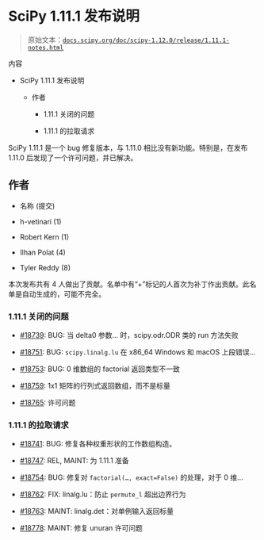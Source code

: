 # SciPy 1.11.1 发布说明

> 原始文本：[`docs.scipy.org/doc/scipy-1.12.0/release/1.11.1-notes.html`](https://docs.scipy.org/doc/scipy-1.12.0/release/1.11.1-notes.html)

内容

+   SciPy 1.11.1 发布说明

    +   作者

        +   1.11.1 关闭的问题

        +   1.11.1 的拉取请求

SciPy 1.11.1 是一个 bug 修复版本，与 1.11.0 相比没有新功能。特别是，在发布 1.11.0 后发现了一个许可问题，并已解决。

## 作者

+   名称 (提交)

+   h-vetinari (1)

+   Robert Kern (1)

+   Ilhan Polat (4)

+   Tyler Reddy (8)

本次发布共有 4 人做出了贡献。名单中有“+”标记的人首次为补丁作出贡献。此名单是自动生成的，可能不完全。

### 1.11.1 关闭的问题

+   [#18739](https://github.com/scipy/scipy/issues/18739): BUG: 当 delta0 参数… 时，scipy.odr.ODR 类的 run 方法失败

+   [#18751](https://github.com/scipy/scipy/issues/18751): BUG: `scipy.linalg.lu` 在 x86_64 Windows 和 macOS 上段错误…

+   [#18753](https://github.com/scipy/scipy/issues/18753): BUG: 0 维数组的 factorial 返回类型不一致

+   [#18759](https://github.com/scipy/scipy/issues/18759): 1x1 矩阵的行列式返回数组，而不是标量

+   [#18765](https://github.com/scipy/scipy/issues/18765): 许可问题

### 1.11.1 的拉取请求

+   [#18741](https://github.com/scipy/scipy/pull/18741): BUG: 修复各种权重形状的工作数组构造。

+   [#18747](https://github.com/scipy/scipy/pull/18747): REL, MAINT: 为 1.11.1 准备

+   [#18754](https://github.com/scipy/scipy/pull/18754): BUG: 修复对 `factorial(…, exact=False)` 的处理，对于 0 维…

+   [#18762](https://github.com/scipy/scipy/pull/18762): FIX: linalg.lu：防止 `permute_l` 超出边界行为

+   [#18763](https://github.com/scipy/scipy/pull/18763): MAINT: linalg.det：对单例输入返回标量

+   [#18778](https://github.com/scipy/scipy/pull/18778): MAINT: 修复 unuran 许可问题
